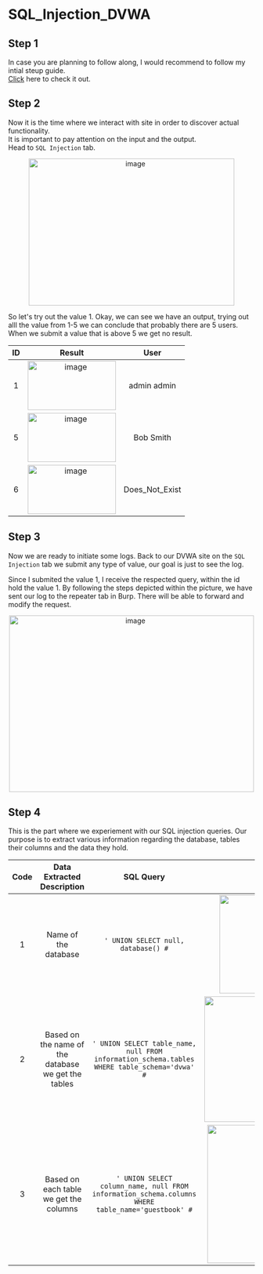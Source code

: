 # SQL_Injection_DVWA

## Step 1
  In case you are planning to follow along, I would recommend to follow my intial steup guide. <br>
 [Click](https://github.com/EleniChristopoulou/DVWA_Initial_Setup-/tree/main) here to check it out.

 ## Step 2
  Now it is the time where we interact with site in order to discover actual functionality.<br>
  It is important to pay attention on the input and the output.<br>
  Head to `SQL Injection` tab.
<p align="center"><img width="420" height="300" alt="image" src="https://github.com/user-attachments/assets/f8b6d3cb-2f65-4cd0-805b-fe7f4cb9fe83" /> </p>

  So let's try out the value 1. Okay, we can see we have an output, trying out alll the value from 1-5 we can conclude that probably there are 5 users. <br> 
  When we submit a value that is above 5 we get no result.
  
<div align="center">

| ID | Result | User |
| :-----------: | :----------: | :----------: |
| 1 | <img width="180" height="100" alt="image" src="https://github.com/user-attachments/assets/8b1303ea-d01a-4470-849d-3396f57022af" /> | admin admin |
| 5 | <img width="180" height="100" alt="image" src="https://github.com/user-attachments/assets/5e43f551-a677-4d43-b6a7-1f1bbf70b2ee" /> | Bob Smith |
| 6 | <img width="180" height="100" alt="image" src="https://github.com/user-attachments/assets/5caf2470-5cdd-4141-b911-7c0e70a50bc3" /> | Does_Not_Exist |

</div>

## Step 3
  Now we are ready to initiate some logs. Back to our DVWA site on the `SQL Injection` tab we submit any type of value, our goal is just to see the log.

  Since I submited the value 1, I receive the respected query, within the id hold the value 1. By following the steps depicted within the picture, we have sent our log to the repeater tab in Burp. There will be able to forward and modify the request.
  <p align="center"><img width="500" height="360" alt="image" src="https://github.com/user-attachments/assets/c8a38567-f1d4-4523-b584-6219512e10a1" />
</p>

## Step 4
  This is the part where we experiement with our SQL injection queries. Our purpose is to extract various information regarding the database, tables their columns and the data they hold. <br>

  <div align="center">

| Code | Data Extracted Description | SQL Query | Result |
| :-----------: | :----------: | :----------: | :----------: |
| 1 | Name of the database | `' UNION SELECT null, database() #` | <img width="377" height="201" alt="image" src="https://github.com/user-attachments/assets/53605c50-efbf-48ba-81a3-8b4424422d91" /> |
| 2 | Based on the name of the database we get the tables | `' UNION SELECT table_name, null FROM information_schema.tables WHERE table_schema='dvwa' #` | <img width="439" height="256" alt="image" src="https://github.com/user-attachments/assets/85ab4312-9743-4b7f-afc2-6d7ba70fe682" /> |
| 3 | Based on each table we get the columns  | `' UNION SELECT column_name, null FROM information_schema.columns WHERE table_name='guestbook' #` | <img width="426" height="282" alt="image" src="https://github.com/user-attachments/assets/8e1a7cd4-8fa0-44dd-bc86-c273ba1463e7" /> |

</div>
